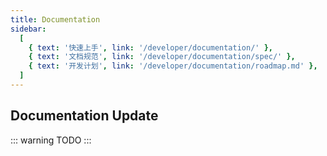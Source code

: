 ```yaml
---
title: Documentation
sidebar:
  [
    { text: '快速上手', link: '/developer/documentation/' },
    { text: '文档规范', link: '/developer/documentation/spec/' },
    { text: '开发计划', link: '/developer/documentation/roadmap.md' },
  ]
---
```


## Documentation Update

::: warning
TODO
:::
